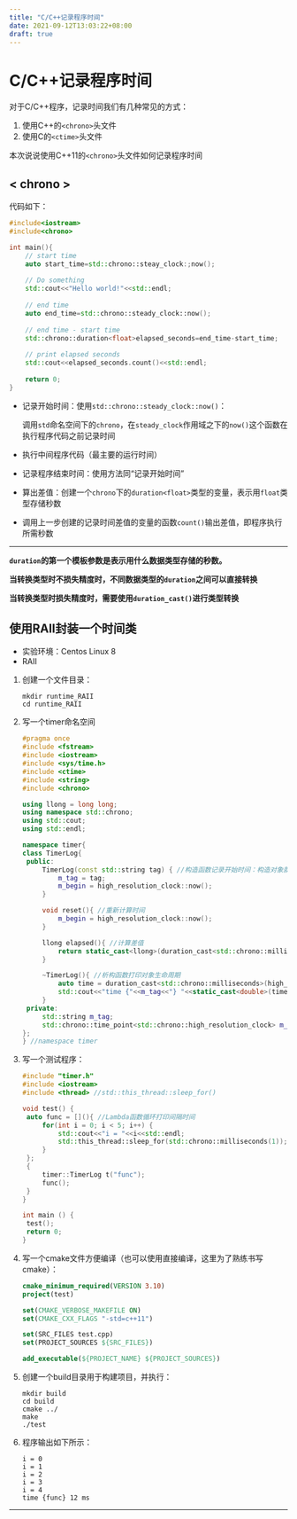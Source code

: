 ```yaml
---
title: "C/C++记录程序时间"
date: 2021-09-12T13:03:22+08:00
draft: true
---
```


# C/C++记录程序时间

对于C/C++程序，记录时间我们有几种常见的方式：

1. 使用C++的`<chrono>`头文件
2. 使用C的`<ctime>`头文件

本次说说使用C++11的`<chrono>`头文件如何记录程序时间

##  < chrono >

代码如下：

```C++
#include<iostream>
#include<chrono>

int main(){
    // start time
    auto start_time=std::chrono::steay_clock:;now();
    
    // Do something
    std::cout<<"Hello world!"<<std::endl;
    
    // end time
    auto end_time=std::chrono::steady_clock::now();
    
    // end time - start time
    std::chrono::duration<float>elapsed_seconds=end_time-start_time;
    
    // print elapsed seconds
    std::cout<<elapsed_seconds.count()<<std::endl;
    
    return 0;
}
```

* 记录开始时间：使用`std::chrono::steady_clock::now()`：

  调用`std`命名空间下的`chrono`，在`steady_clock`作用域之下的`now()`这个函数在执行程序代码之前记录时间

* 执行中间程序代码（最主要的运行时间）

* 记录程序结束时间：使用方法同“记录开始时间”

* 算出差值：创建一个`chrono`下的`duration<float>`类型的变量，表示用`float`类型存储秒数

* 调用上一步创建的记录时间差值的变量的函数`count()`输出差值，即程序执行所需秒数

---

**`duration`的第一个模板参数是表示用什么数据类型存储的秒数。**

**当转换类型时不损失精度时，不同数据类型的`duration`之间可以直接转换**

**当转换类型时损失精度时，需要使用`duration_cast()`进行类型转换**



## 使用RAII封装一个时间类

* 实验环境：Centos Linux 8
* RAII

1. 创建一个文件目录：

   ```
   mkdir runtime_RAII
   cd runtime_RAII
   ```

2. 写一个timer命名空间

   ```cpp title="timer.h"
   #pragma once
   #include <fstream>
   #include <iostream>
   #include <sys/time.h>
   #include <ctime>
   #include <string>
   #include <chrono>
   
   using llong = long long;
   using namespace std::chrono;
   using std::cout;
   using std::endl;
   
   namespace timer{
   class TimerLog{
   	public:
   		TimerLog(const std::string tag) { //构造函数记录开始时间：构造对象就开始计时
   			m_tag = tag;
   			m_begin = high_resolution_clock::now();
   		}
   
   		void reset(){ //重新计算时间
   			m_begin = high_resolution_clock::now();
   		}
   
   		llong elapsed(){ //计算差值
   			return static_cast<llong>(duration_cast<std::chrono::milliseconds>(high_resolution_clock::now() - m_begin).count());
   		}
   
   		~TimerLog(){ //析构函数打印对象生命周期
   			auto time = duration_cast<std::chrono::milliseconds>(high_resolution_clock::now() - m_begin).count(); //转换不失精度
   			std::cout<<"time {"<<m_tag<<"} "<<static_cast<double>(time)<<" ms"<<std::endl;
   		}
   	private:
   		std::string m_tag;
   		std::chrono::time_point<std::chrono::high_resolution_clock> m_begin;
   };
   } //namespace timer
   ```

3. 写一个测试程序：

   ```cpp title="test.cpp"
   #include "timer.h"
   #include <iostream>
   #include <thread> //std::this_thread::sleep_for()
   
   void test() {
   	auto func = [](){ //Lambda函数循环打印间隔时间
   		for(int i = 0; i < 5; i++) {
   			std::cout<<"i = "<<i<<std::endl;
   			std::this_thread::sleep_for(std::chrono::milliseconds(1));
   		}
   	};
   	{
   		timer::TimerLog t("func");
   		func();
   	}
   }
   
   int main () {
   	test();
   	return 0;
   }
   
   ```

4. 写一个cmake文件方便编译（也可以使用直接编译，这里为了熟练书写cmake）：

   ```cmake
   cmake_minimum_required(VERSION 3.10)
   project(test)
   
   set(CMAKE_VERBOSE_MAKEFILE ON)
   set(CMAKE_CXX_FLAGS "-std=c++11")
   
   set(SRC_FILES test.cpp)
   set(PROJECT_SOURCES ${SRC_FILES})
   
   add_executable(${PROJECT_NAME} ${PROJECT_SOURCES})
   ```

5. 创建一个build目录用于构建项目，并执行：

   ```
   mkdir build
   cd build
   cmake ../
   make
   ./test
   ```

6. 程序输出如下所示：

   ```
   i = 0
   i = 1
   i = 2
   i = 3
   i = 4
   time {func} 12 ms
   ```

---

